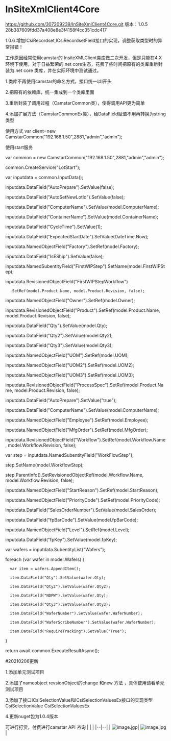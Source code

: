 # InSiteXmlClient4Core

https://github.com/307209239/InSiteXmlClient4Core.git
版本：1.0.5 
28b387609fdd37a408e8e3f4158f4cc351cdc417

1.0.6
增加ICsiRecordset,ICsiRecordsetField接口的实现，调整获取类型时的异常报错！

工作原因经常使用camstar的 InsiteXMLClient类库做二次开发，但是只能在4.X环境下使用，对于日益繁荣的.net core生态，花费了些时间把原有的类库重新封装为.net core 类库，并在实际环境中测试通过。

1.类库不再使用camstar的命名方式，接口统一以I开头

2.把原有的依赖库，统一集成到一个类库里面

3.重新封装了调用过程（CamstarCommon类），使得调用API更为简单

4.添加扩展方法（CamstarCommonEx类），给DataField赋值不用再转换为string类型

使用方式
var  client=new CamstarCommon("192.168.1.50",2881,"admin","admin");


使用start服务


  var common = new CamstarCommon("192.168.1.50",2881,"admin","admin");
  
  common.CreateService("LotStart");
  
  var inputdata = common.InputData();
  
  inputdata.DataField("AutoPrepare").SetValue(false);
  
  inputdata.DataField("AutoSetNewLotId").SetValue(false);
  
  inputdata.DataField("ComputerName").SetValue(model.ComputerName);
  
  inputdata.DataField("ContainerName").SetValue(model.ContainerName);
  
  inputdata.DataField("CycleTime").SetValue(1);
  
  inputdata.DataField("ExpectedStartDate").SetValue(DateTime.Now);
  
  inputdata.NamedObjectField("Factory").SetRef(model.Factory);
  
  inputdata.DataField("IsEShip").SetValue(false);
  
  inputdata.NamedSubentityField("FirstWIPStep").SetName(model.FirstWIPStep);
  
  inputdata.RevisionedObjectField("FirstWIPStepWorkflow")
  
      .SetRef(model.Product.Name, model.Product.Revision, false);
      
  inputdata.NamedObjectField("Owner").SetRef(model.Owner);
  
  inputdata.RevisionedObjectField("Product").SetRef(model.Product.Name, model.Product.Revision, false);
  
  inputdata.DataField("Qty").SetValue(model.Qty);
  
  inputdata.DataField("Qty2").SetValue(model.Qty2);
  
  inputdata.DataField("Qty3").SetValue(model.Qty3);
  
  inputdata.NamedObjectField("UOM").SetRef(model.UOM);
  
  inputdata.NamedObjectField("UOM2").SetRef(model.UOM2);
  
  inputdata.NamedObjectField("UOM3").SetRef(model.UOM3);
  
  inputdata.RevisionedObjectField("ProcessSpec").SetRef(model.Product.Name, model.Product.Revision, false);
  
  inputdata.DataField("AutoPrepare").SetValue("true");
  
  inputdata.DataField("ComputerName").SetValue(model.ComputerName);
  
  inputdata.NamedObjectField("Employee").SetRef(model.Employee);
  
  inputdata.NamedObjectField("MfgOrder").SetRef(model.MfgOrder);
  
  inputdata.RevisionedObjectField("Workflow").SetRef(model.Workflow.Name, model.Workflow.Revision, false);
  
  var step = inputdata.NamedSubentityField("WorkFlowStep");
  
  step.SetName(model.WorkflowStep);
  
  step.ParentInfo().SetRevisionedObjectRef(model.Workflow.Name, model.Workflow.Revision, false);
  
  inputdata.NamedObjectField("StartReason").SetRef(model.StartReason);
  
  inputdata.NamedObjectField("PriorityCode").SetRef(model.PriorityCode);
  
  inputdata.DataField("SalesOrderNumber").SetValue(model.SalesOrder);
  
  inputdata.DataField("fpBarCode").SetValue(model.fpBarCode);
  
  inputdata.NamedObjectField("Level").SetRef(model.Level);
  
  inputdata.DataField("fpKey").SetValue(model.fpKey);
  
  var wafers = inputdata.SubentityList("Wafers");
  
  foreach (var wafer in model.Wafers)
  {
  
      var item = wafers.AppendItem();
      
      item.DataField("Qty").SetValue(wafer.Qty);
      
      item.DataField("Qty2").SetValue(wafer.Qty2);
      
      item.DataField("NDPW").SetValue(wafer.Qty);
      
      item.DataField("Qty3").SetValue(wafer.Qty3);
      
      item.DataField("WaferNumber").SetValue(wafer.WaferNumber);
      
      item.DataField("WaferScribeNumber").SetValue(wafer.WaferNumber);
      
      item.DataField("RequireTracking").SetValue("True");
      
  }
  
  return await common.ExecuteResultAsync();
  
#20210206更新

1.添加单元测试项目

2.添加了nameobject revsionObject的change 和new 方法  ，具体使用请看单元测试项目

3.添加了接口ICsiSelectionValue和ICsiSelectionValuesEx接口的实现类型CsiSelectionValue CsiSelectionValuesEx

4.更新nuget包为1.0.4版本
  
  可进行打赏，付费进行camstar API 咨询
| | | 
|--|--|
| ![image.jgp](https://github.com/307209239/pay/blob/master/e6c8467a282ece0b6a73627f9e7c4e3.jpg)| ![image.jpg](https://github.com/307209239/pay/blob/master/e753183955236b6eafa6210a622afa4.jpg)| 
